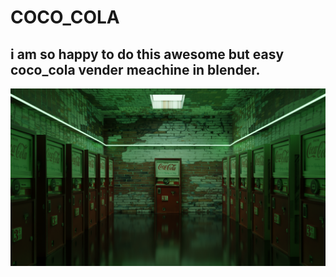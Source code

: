 # COCO_COLA
## i am so happy to do this awesome but easy coco_cola vender meachine in blender.
<img src = "https://github.com/Jael-Lois/COCO_COLA/blob/main/coca_cola.png">
